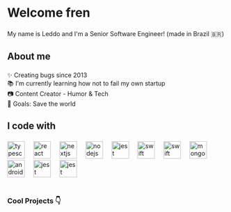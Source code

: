 <h1 align="left">Welcome fren</h1>

###

<p align="left">My name is Leddo and I'm a Senior Software Engineer! (made in Brazil 🇧🇷)</p>

###

<h2 align="left">About me</h2>

###

<p align="left">✨ Creating bugs since 2013<br>📚 I'm currently learning how not to fail my own startup<br>📷 Content Creator - Humor & Tech<br>🎯 Goals: Save the world<br></p>

###

<h2 align="left">I code with</h2>

###

<div align="left">
  <img src="https://cdn.jsdelivr.net/gh/devicons/devicon/icons/typescript/typescript-original.svg" height="40" alt="typescript logo"  />
  <img width="12" />
  <img src="https://cdn.jsdelivr.net/gh/devicons/devicon/icons/react/react-original.svg" height="40" alt="react logo"  />
  <img width="12" />
  <img src="https://cdn.jsdelivr.net/gh/devicons/devicon/icons/nextjs/nextjs-original.svg" height="40" alt="nextjs logo"  />
  <img width="12" />
  <img src="https://cdn.jsdelivr.net/gh/devicons/devicon/icons/nodejs/nodejs-original.svg" height="40" alt="nodejs logo"  />
  <img width="12" />
  <img src="https://images.icon-icons.com/2699/PNG/512/python_logo_icon_168886.png" height="40" alt="jest logo"  />
  <img width="12" />
  <img src="https://developer.apple.com/assets/elements/icons/swift/swift-256x256_2x.png" height="40" alt="swift logo" />
  <img width="12" />
  <img src="https://upload.wikimedia.org/wikipedia/commons/thumb/1/18/ISO_C%2B%2B_Logo.svg/250px-ISO_C%2B%2B_Logo.svg.png" height="40" alt="swift logo" />
  <img width="12" />
  <img src="https://cdn.jsdelivr.net/gh/devicons/devicon/icons/mongodb/mongodb-original.svg" height="40" alt="mongodb logo"  />
  <img width="12" />
  <img src="https://cdn.jsdelivr.net/gh/devicons/devicon/icons/android/android-original.svg" height="40" alt="android logo"  />
  <img width="12" />
  <img src="https://cdn.jsdelivr.net/gh/devicons/devicon/icons/jest/jest-plain.svg" height="40" alt="jest logo"  />
  <img width="12" />
  <img src="https://upload.wikimedia.org/wikipedia/en/b/b9/Solana_logo.png" height="40" alt="jest logo"  />
  <img width="12" />
</div>

<br/>

### Cool Projects 👇
